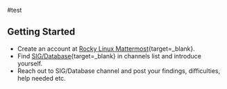 #test
## Getting Started


 - Create an account at [Rocky Linux Mattermost](https://chat.rockylinux.org){target=_blank}.
 - Find [SIG/Database](https://chat.rockylinux.org/rocky-linux/channels/sig-database){target=_blank} in channels list and introduce yourself.
 - Reach out to SIG/Database channel and post your findings, difficulties, help needed etc.


